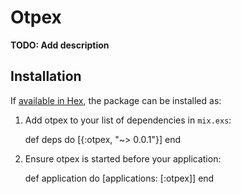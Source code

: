 # Otpex

**TODO: Add description**

## Installation

If [available in Hex](https://hex.pm/docs/publish), the package can be installed as:

  1. Add otpex to your list of dependencies in `mix.exs`:

        def deps do
          [{:otpex, "~> 0.0.1"}]
        end

  2. Ensure otpex is started before your application:

        def application do
          [applications: [:otpex]]
        end

